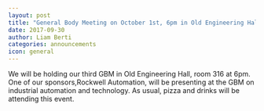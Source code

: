 ```yaml
---
layout: post
title: "General Body Meeting on October 1st, 6pm in Old Engineering Hall 316"
date: 2017-09-30
author: Liam Berti
categories: announcements
icon: general
---
```


<p>
We will be holding our third GBM in Old Engineering Hall, room 316 at 6pm.
One of our sponsors,Rockwell Automation, 
will be presenting at the GBM on industrial automation and technology.
As usual, pizza and drinks will be attending this event.
</p>

